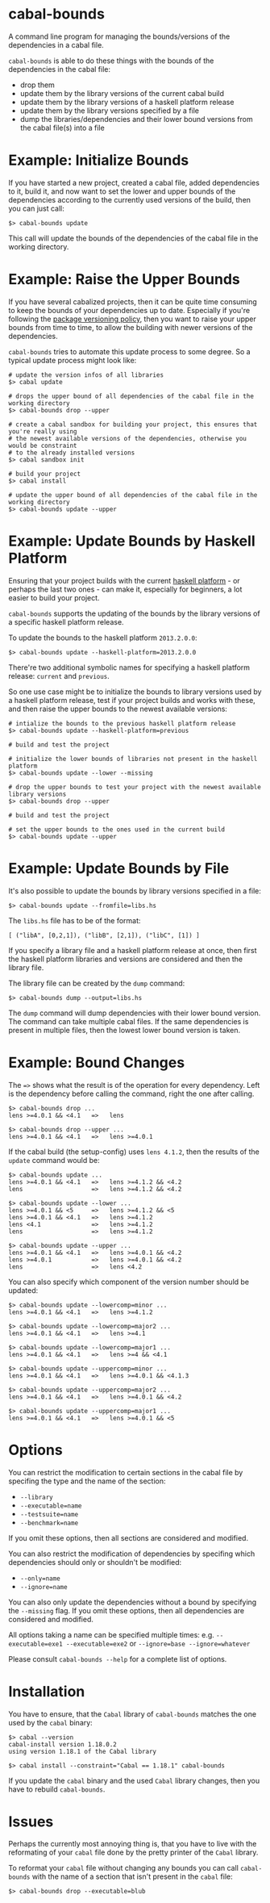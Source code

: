 cabal-bounds
============

A command line program for managing the bounds/versions of the dependencies in a cabal file.

`cabal-bounds` is able to do these things with the bounds of the dependencies in the cabal file:
* drop them
* update them by the library versions of the current cabal build
* update them by the library versions of a haskell platform release
* update them by the library versions specified by a file
* dump the libraries/dependencies and their lower bound versions from the cabal file(s) into a file

Example: Initialize Bounds
==========================

If you have started a new project, created a cabal file, added dependencies to it,
build it, and now want to set the lower and upper bounds of the dependencies
according to the currently used versions of the build, then you can just call:

    $> cabal-bounds update

This call will update the bounds of the dependencies of the cabal file in the working directory.

Example: Raise the Upper Bounds
===============================

If you have several cabalized projects, then it can be quite time consuming to keep the
bounds of your dependencies up to date. Especially if you're following the [package versioning policy](<http://www.haskell.org/haskellwiki/Package_versioning_policy>),
then you want to raise your upper bounds from time to time, to allow the building with newer
versions of the dependencies.

`cabal-bounds` tries to automate this update process to some degree. So a typical update process might look like:

    # update the version infos of all libraries
    $> cabal update

    # drops the upper bound of all dependencies of the cabal file in the working directory
    $> cabal-bounds drop --upper

    # create a cabal sandbox for building your project, this ensures that you're really using
    # the newest available versions of the dependencies, otherwise you would be constraint
    # to the already installed versions
    $> cabal sandbox init
      
    # build your project
    $> cabal install

    # update the upper bound of all dependencies of the cabal file in the working directory
    $> cabal-bounds update --upper

Example: Update Bounds by Haskell Platform
==========================================

Ensuring that your project builds with the current [haskell platform](<https://www.haskell.org/platform/>) - or
perhaps the last two ones - can make it, especially for beginners, a lot easier to build your project.

`cabal-bounds` supports the updating of the bounds by the library versions of a specific haskell platform release.

To update the bounds to the haskell platform `2013.2.0.0`:

    $> cabal-bounds update --haskell-platform=2013.2.0.0

There're two additional symbolic names for specifying a haskell platform release: `current` and `previous`.

So one use case might be to initialize the bounds to library versions used by a haskell platform release,
test if your project builds and works with these, and then raise the upper bounds to the newest available versions:

    # intialize the bounds to the previous haskell platform release
    $> cabal-bounds update --haskell-platform=previous

    # build and test the project

    # initialize the lower bounds of libraries not present in the haskell platform
    $> cabal-bounds update --lower --missing

    # drop the upper bounds to test your project with the newest available library versions
    $> cabal-bounds drop --upper

    # build and test the project

    # set the upper bounds to the ones used in the current build
    $> cabal-bounds update --upper

Example: Update Bounds by File
==============================

It's also possible to update the bounds by library versions specified in a file:

    $> cabal-bounds update --fromfile=libs.hs

The `libs.hs` file has to be of the format:

    [ ("libA", [0,2,1]), ("libB", [2,1]), ("libC", [1]) ]

If you specify a library file and a haskell platform release at once, then first the
haskell platform libraries and versions are considered and then the library file.

The library file can be created by the `dump` command:

    $> cabal-bounds dump --output=libs.hs

The `dump` command will dump dependencies with their lower bound version. The command can take multiple cabal files.
If the same dependencies is present in multiple files, then the lowest lower bound version is taken.

Example: Bound Changes
======================

The `=>` shows what the result is of the operation for every dependency. Left is the dependency before
calling the command, right the one after calling.

    $> cabal-bounds drop ...
    lens >=4.0.1 && <4.1   =>   lens

    $> cabal-bounds drop --upper ...
    lens >=4.0.1 && <4.1   =>   lens >=4.0.1

If the cabal build (the setup-config) uses `lens 4.1.2`, then the results of the `update` command would be:

    $> cabal-bounds update ...
    lens >=4.0.1 && <4.1   =>   lens >=4.1.2 && <4.2
    lens                   =>   lens >=4.1.2 && <4.2

    $> cabal-bounds update --lower ...
    lens >=4.0.1 && <5     =>   lens >=4.1.2 && <5
    lens >=4.0.1 && <4.1   =>   lens >=4.1.2
    lens <4.1              =>   lens >=4.1.2
    lens                   =>   lens >=4.1.2

    $> cabal-bounds update --upper ...
    lens >=4.0.1 && <4.1   =>   lens >=4.0.1 && <4.2
    lens >=4.0.1           =>   lens >=4.0.1 && <4.2
    lens                   =>   lens <4.2

You can also specify which component of the version number should be updated:

    $> cabal-bounds update --lowercomp=minor ...
    lens >=4.0.1 && <4.1   =>   lens >=4.1.2

    $> cabal-bounds update --lowercomp=major2 ...
    lens >=4.0.1 && <4.1   =>   lens >=4.1

    $> cabal-bounds update --lowercomp=major1 ...
    lens >=4.0.1 && <4.1   =>   lens >=4 && <4.1

    $> cabal-bounds update --uppercomp=minor ...
    lens >=4.0.1 && <4.1   =>   lens >=4.0.1 && <4.1.3

    $> cabal-bounds update --uppercomp=major2 ...
    lens >=4.0.1 && <4.1   =>   lens >=4.0.1 && <4.2

    $> cabal-bounds update --uppercomp=major1 ...
    lens >=4.0.1 && <4.1   =>   lens >=4.0.1 && <5

Options
=======

You can restrict the modification to certain sections in the cabal file by specifing the type and the name of the section:
* `--library`
* `--executable=name`
* `--testsuite=name`
* `--benchmark=name`

If you omit these options, then all sections are considered and modified.

You can also restrict the modification of dependencies by specifing which dependencies should only or shouldn't be modified:
* `--only=name`
* `--ignore=name`

You can also only update the dependencies without a bound by specifying the `--missing` flag.
If you omit these options, then all dependencies are considered and modified.

All options taking a name can be specified multiple times:
e.g. `--executable=exe1 --executable=exe2` or `--ignore=base --ignore=whatever`

Please consult `cabal-bounds --help` for a complete list of options.

Installation
============

You have to ensure, that the `Cabal` library of `cabal-bounds` matches the one used by the `cabal` binary:

    $> cabal --version
    cabal-install version 1.18.0.2
    using version 1.18.1 of the Cabal library 

    $> cabal install --constraint="Cabal == 1.18.1" cabal-bounds

If you update the `cabal` binary and the used `Cabal` library changes, then you have to rebuild `cabal-bounds`.

Issues
======

Perhaps the currently most annoying thing is, that you have to live with the reformating of your
`cabal` file done by the pretty printer of the `Cabal` library.

To reformat your `cabal` file without changing any bounds you can call `cabal-bounds` with the name of
a section that isn't present in the `cabal` file:

    $> cabal-bounds drop --executable=blub
